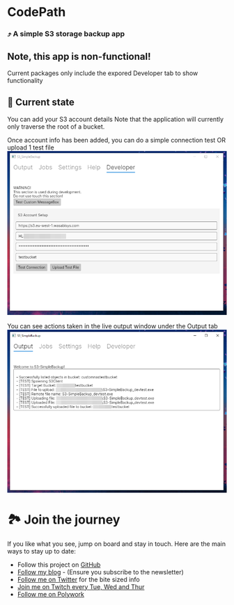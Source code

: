 # CodePath
### ⤴ A simple S3 storage backup app

## Note, this app is non-functional!
Current packages only include the expored Developer tab to show functionality

## 👀 Current state

You can add your S3 account details
Note that the application will currently only traverse the root of a bucket.

Once account info has been added, you can do a simple connection test OR upload 1 test file
![Screenshot of Developer Tab](https://github.com/c0der4t/S3-SimpleBackup/blob/master/img/s1.png)

You can see actions taken in the live output window under the Output tab
![Screenshot of a log output](https://github.com/c0der4t/S3-SimpleBackup/blob/master/img/s2.png)

# 🏞 Join the journey 

If you like what you see, jump on board and stay in touch. Here are the main ways to stay up to date:

- Follow this project on [GitHub](https://github.com/c0der4t/S3-SimpleBackup)
- [Follow my blog](https://blog.ekronds.co.za/) - (Ensure you subscribe to the newsletter)
- [Follow me on Twitter](https://twitter.com/EkronMonte) for the bite sized info
- [Join me on Twitch every Tue, Wed and Thur](https://www.twitch.tv/coder4t)
- [Follow me on Polywork](https://www.polywork.com/c0der4t)